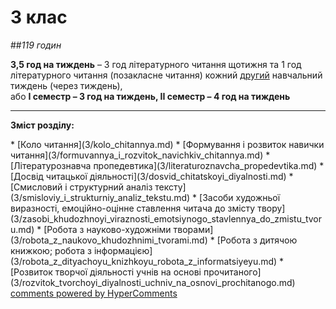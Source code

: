 <div id="hypercomments_widget" class="js-hypercomments-widget invisible"></div>

# 3 клас

##<i>119 годин</i>
<p><b>3,5 год на тиждень</b> – 3 год літературного читання щотижня та 1 год літературного читання (позакласне читання) кожний <u>другий</u> навчальний тиждень (через тиждень),<br>
або <b>І семестр – 3 год на тиждень, ІІ семестр – 4 год на тиждень</b>
</p>

<hr>

<p><b>Зміст розділу:</b></p>
   * [Коло читання](3/kolo_chitannya.md)
   * [Формування і розвиток навички читання](3/formuvannya_i_rozvitok_navichkiv_chitannya.md)
   * [Літературознавча пропедевтика](3/literaturoznavcha_propedevtika.md)
   * [Досвід читацької діяльності](3/dosvid_chitatskoyi_diyalnosti.md)
      * [Смисловий і структурний аналіз тексту](3/smisloviy_i_strukturniy_analiz_tekstu.md)
      * [Засоби художньої виразності, емоційно-оцінне ставлення читача до змісту твору](3/zasobi_khudozhnoyi_viraznosti_emotsiynogo_stavlennya_do_zmistu_tvoru.md)
   * [Робота з науково-художніми творами](3/robota_z_naukovo_khudozhnimi_tvorami.md)
   * [Робота з дитячою книжкою; робота з інформацією](3/robota_z_dityachoyu_knizhkoyu_robota_z_informatsiyeyu.md)
   * [Розвиток творчої діяльності учнів на основі прочитаного](3/rozvitok_tvorchoyi_diyalnosti_uchniv_na_osnovi_prochitanogo.md)

<div class="js-hypercomments-container">
<a href="http://hypercomments.com" class="hc-link" title="comments widget">comments powered by HyperComments</a>
</div>